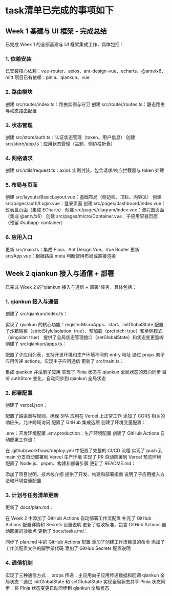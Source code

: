 # task清单已完成的事项如下
## Week 1 基建与 UI 框架 - 完成总结
已完成 Week 1 的全部基建与 UI 框架集成工作，具体包括：

### 1. 依赖安装
已安装核心依赖：vue-router、axios、ant-design-vue、echarts、@antv/x6、mitt
项目已有依赖：pinia、qiankun、vue
### 2. 路由模块
创建 src/router/index.ts：路由实例与守卫
创建 src/router/routes.ts：静态路由与动态路由配置
### 3. 状态管理
创建 src/store/auth.ts：认证状态管理（token、用户信息）
创建 src/store/app.ts：应用状态管理（主题、侧边栏折叠）
### 4. 网络请求
创建 src/utils/request.ts：axios 实例封装，包含请求/响应拦截器与 token 处理
### 5. 布局与页面
创建 src/layouts/BasicLayout.vue：基础布局（侧边栏、顶栏、内容区）
创建 src/pages/auth/Login.vue：登录页面
创建 src/pages/dashboard/index.vue：仪表盘页面（集成 ECharts）
创建 src/pages/diagram/index.vue：流程图页面（集成 @antv/x6）
创建 src/pages/micro/Container.vue：子应用容器页面（预留 #subapp-container）
### 6. 应用入口
更新 src/main.ts：集成 Pinia、Ant Design Vue、Vue Router
更新 src/App.vue：根据路由 meta 判断使用布局或直接渲染


## Week 2  qiankun 接入与通信 + 部署
已完成 Week 2 的"qiankun 接入与通信 + 部署"任务，具体包括：

### 1. qiankun 接入与通信
创建了 src/qiankun/index.ts：

实现了 qiankun 的核心功能：registerMicroApps、start、initGlobalState
配置了沙箱隔离（strictStyleIsolation: true）、预加载（prefetch: true）和单例模式（singular: true）
提供了全局状态管理接口（setGlobalState）和状态变更监听
创建了 src/qiankun/apps.ts：

配置了子应用列表，支持开发环境和生产环境不同的 entry 地址
通过 props 向子应用传递 actions，实现主子应用通信
更新了 src/main.ts：

集成 qiankun 并注册子应用
实现了 Pinia 状态与 qiankun 全局状态的双向同步
监听 authStore 变化，自动同步到 qiankun 全局状态

### 2. 部署配置
创建了 vercel.json：

配置了路由重写规则，确保 SPA 应用在 Vercel 上正常工作
添加了 CORS 相关的响应头，允许跨域访问
配置了 GitHub 集成选项
创建了环境变量配置：

.env：开发环境配置
.env.production：生产环境配置
创建了 GitHub Actions 自动部署工作流：

在 .github/workflows/deploy.yml 中配置了完整的 CI/CD 流程
实现了 push 到 main 分支自动部署到 Vercel 生产环境
实现了 PR 自动部署到 Vercel 预览环境
配置了 Node.js、pnpm、构建和部署步骤
更新了 README.md：

添加了项目说明、技术栈介绍
提供了开发、构建和部署指南
说明了子应用接入方法和环境变量配置

### 3. 计划与任务清单更新
更新了 docs/plan.md：

在 Week 2 中添加了 GitHub Actions 自动部署工作流配置
补充了 GitHub Actions 配置详情和 Secrets 设置说明
更新了验收标准，包含 GitHub Actions 自动部署的验收点
更新了 docs/tasks.md：

同步了 plan.md 中的 GitHub Actions 配置
添加了创建工作流目录的命令
添加了工作流配置文件的脚手架代码
添加了 GitHub Secrets 配置说明

### 4. 通信机制
实现了三种通信方式：
props 传递：主应用向子应用传递数据和回调
qiankun 全局状态：通过 initGlobalState 和 setGlobalState 实现全局状态共享
Pinia 状态同步：将 Pinia 状态变更自动同步到 qiankun 全局状态